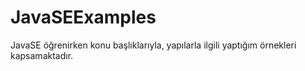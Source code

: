 # JavaSEExamples
JavaSE öğrenirken konu başlıklarıyla, yapılarla ilgili yaptığım örnekleri kapsamaktadır.
